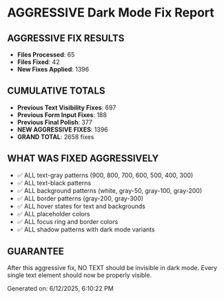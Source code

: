# AGGRESSIVE Dark Mode Fix Report

## AGGRESSIVE FIX RESULTS
- **Files Processed**: 65
- **Files Fixed**: 42
- **New Fixes Applied**: 1396

## CUMULATIVE TOTALS
- **Previous Text Visibility Fixes**: 697
- **Previous Form Input Fixes**: 188
- **Previous Final Polish**: 377
- **NEW AGGRESSIVE FIXES**: 1396
- **GRAND TOTAL**: 2658 fixes

## WHAT WAS FIXED AGGRESSIVELY
- ✅ ALL text-gray patterns (900, 800, 700, 600, 500, 400, 300)
- ✅ ALL text-black patterns
- ✅ ALL background patterns (white, gray-50, gray-100, gray-200)
- ✅ ALL border patterns (gray-200, gray-300)
- ✅ ALL hover states for text and backgrounds
- ✅ ALL placeholder colors
- ✅ ALL focus ring and border colors
- ✅ ALL shadow patterns with dark mode variants

## GUARANTEE
After this aggressive fix, NO TEXT should be invisible in dark mode.
Every single text element should now be properly visible.

Generated on: 6/12/2025, 6:10:22 PM
